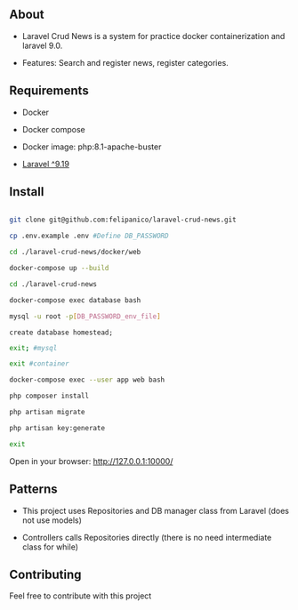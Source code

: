 ## About

- Laravel Crud News is a system for practice docker containerization and laravel 9.0.

- Features: Search and register news, register categories.

## Requirements

- Docker 

- Docker compose

- Docker image: php:8.1-apache-buster

- [Laravel ^9.19 ](https://laravel.com/docs/9.x)

## Install

```bash

git clone git@github.com:felipanico/laravel-crud-news.git

cp .env.example .env #Define DB_PASSWORD

cd ./laravel-crud-news/docker/web

docker-compose up --build

cd ./laravel-crud-news

docker-compose exec database bash

mysql -u root -p[DB_PASSWORD_env_file]

```

```mysql
create database homestead;
```

```bash
exit; #mysql

exit #container

docker-compose exec --user app web bash

php composer install

php artisan migrate

php artisan key:generate

exit

```

Open in your browser: http://127.0.0.1:10000/

## Patterns

- This project uses Repositories and DB manager class from Laravel (does not use models)

- Controllers calls Repositories directly (there is no need intermediate class for while)

## Contributing

Feel free to contribute with this project